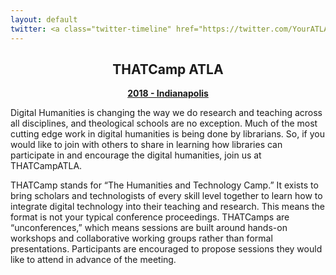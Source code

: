 ```yaml
---
layout: default
twitter: <a class="twitter-timeline" href="https://twitter.com/YourATLA" data-height="600">Tweets by ATLA</a> <script async src="https://platform.twitter.com/widgets.js" charset="utf-8"></script>
---
```


<span style="text-align: center;">

## THATCamp ATLA
[**2018 - Indianapolis**](2018.html)

</span>

Digital Humanities is changing the way we do research and teaching across all disciplines, and theological schools are no exception. Much of the most cutting edge work in digital humanities is being done by librarians. So, if you would like to join with others to share in learning how libraries can participate in and encourage the digital humanities, join us at THATCampATLA.

THATCamp stands for “The Humanities and Technology Camp.” It exists to bring scholars and technologists of every skill level together to learn how to integrate digital technology into their teaching and research. This means the format is not your typical conference proceedings. THATCamps are “unconferences,” which means sessions are built around hands-on workshops and collaborative working groups rather than formal presentations. Participants are encouraged to propose sessions they would like to attend in advance of the meeting.
